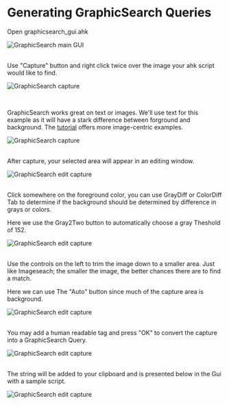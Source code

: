 # Generating GraphicSearch Queries

Open graphicsearch_gui.ahk

![GraphicSearch main GUI](https://chunjee.github.io/graphicsearch.ahk/assets/gui_window.jpg)

<br>
Use "Capture" button and right click twice over the image your ahk script would like to find.

![GraphicSearch capture](https://chunjee.github.io/graphicsearch.ahk/assets/gui_capture.jpg)

<br>

GraphicSearch works great on text or images. We'll use text for this example as it will have a stark difference between forground and background. The [tutorial](/en/tutorial) offers more image-centric examples.

![GraphicSearch capture](https://chunjee.github.io/graphicsearch.ahk/assets/gui_capturetext.jpg)

<br>
After capture, your selected area will appear in an editing window.

![GraphicSearch edit capture](https://chunjee.github.io/graphicsearch.ahk/assets/gui_editcapture.jpg)

<br>
Click somewhere on the foreground color, you can use GrayDiff or ColorDiff Tab to determine if the background should be determined by difference in grays or colors.

Here we use the Gray2Two button to automatically choose a gray Theshold of 152.

![GraphicSearch edit capture](https://chunjee.github.io/graphicsearch.ahk/assets/gui_editthreshold.jpg)

<br>
Use the controls on the left to trim the image down to a smaller area. Just like Imageseach; the smaller the image, the better chances there are to find a match.

Here we can use The "Auto" button since much of the capture area is background.

![GraphicSearch edit capture](https://chunjee.github.io/graphicsearch.ahk/assets/gui_edittrim.jpg)

<br>
You may add a human readable tag and press "OK" to convert the capture into a GraphicSearch Query.

![GraphicSearch edit capture](https://chunjee.github.io/graphicsearch.ahk/assets/gui_edittag.jpg)

<br>
The string will be added to your clipboard and is presented below in the Gui with a sample script.

![GraphicSearch edit capture](https://chunjee.github.io/graphicsearch.ahk/assets/gui_finalquery.jpg)
